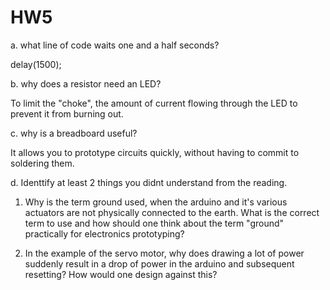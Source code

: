 # HW5

a. what line of code waits one and a half seconds?

delay(1500); 

b. why does a resistor need an LED?

To limit the "choke", the amount of current flowing through the LED to prevent it from burning out. 

c. why is a breadboard useful?

It allows you to prototype circuits quickly, without having to commit to soldering them. 

d. Identtify at least 2 things you didnt understand from the reading. 

1. Why is the term ground used, when the arduino and it's various actuators are not physically connected to the earth. What is the correct term to use and how should one think about the term "ground" practically for electronics prototyping?

2. In the example of the servo motor, why does drawing a lot of power suddenly result in a drop of power in the arduino and subsequent resetting? How would one design against this? 
